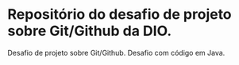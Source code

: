 # Repositório  do desafio  de projeto sobre Git/Github da DIO.
Desafio de projeto sobre Git/Github.
Desafio com código em Java.
